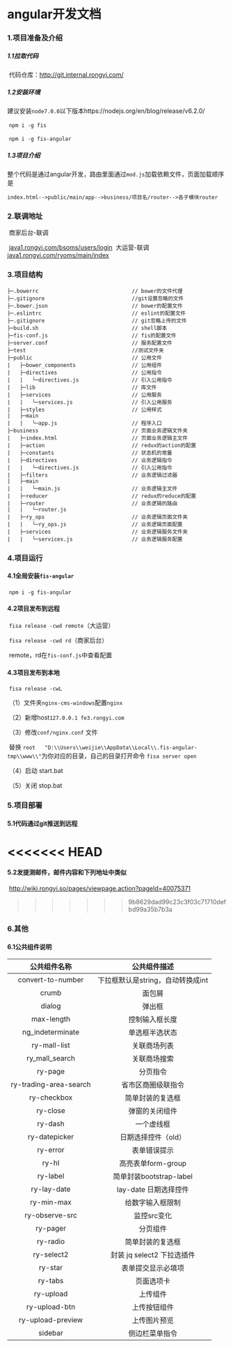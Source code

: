 # angular开发文档

### 1.项目准备及介绍

##### 	1.1拉取代码

​		代码仓库：http://git.internal.rongyi.com/

##### 	1.2安装环境

​		建议安装`node7.0.0`以下版本https://nodejs.org/en/blog/release/v6.2.0/

​		`npm i -g fis`

​		`npm i -g fis-angular`

##### 	1.3项目介绍

​		整个代码是通过angular开发，路由里面通过`mod.js`加载依赖文件，页面加载顺序是

```
index.html-->public/main/app-->business/项目名/router-->各子模块router
```

### 2.联调地址

​	商家后台-联调

​		[java1.rongyi.com/bsoms/users/login]()
​	大运营-联调
​		[java1.rongyi.com/ryoms/main/index]()
### 3.项目结构
```tree
├─.bowerrc                            	// bower的文件代理
├─.gitignore                          	//git设置忽略的文件
├─.bower.json	                		// bower的配置文件
├─.eslintrc                     		// eslint的配置文件
├─.gitignore                          	// git忽略上传的文件
├─build.sh                           	// shell脚本
├─fis-conf.js                           // fis的配置文件
├─server.conf							// 服务配置文件
├─test									//测试文件夹
├─public                         		// 公用文件
|	├─bower_components					// 公用组件
|	├─directives						// 公用指令
|  	|	└─directives.js					// 引入公用指令
|  	├─lib								// 库文件
|	├─services							// 公用服务
|  	|	└─services.js					// 引入公用服务
|	├─styles							// 公用样式
|	├─main
|  	|	└─app.js						// 程序入口
├─business               				// 页面业务逻辑文件夹                  
|  	├─index.html						// 页面业务逻辑主文件 
|  	├─action							// redux的action的配置 
|  	├─constants                       	// 状态机的常量
|  	├─directives                        // 业务逻辑指令
|  	|	└─directives.js					// 引入公用指令
|  	├─filters                           // 业务逻辑过滤器
|  	├─main                            	
|  	|   └─main.js                    	// 业务逻辑主文件
|  	├─reducer                         	// redux的reduce的配置
|  	├─router                            // 业务逻辑的路由
|  	|   └─router.js
|  	├─ry_ops							// 业务逻辑页面文件夹
|  	|   └─ry_ops.js						// 业务逻辑页面配置
|  	├─services                          // 业务逻辑服务文件夹
|  	|   └─services.js					// 业务逻辑服务配置
```

### 4.项目运行

#### 				4.1全局安装`fis-angular`

​		`npm i -g fis-angular`

#### 				4.2项目发布到远程

​		`fisa release -cwd remote`（大运营）

​		`fisa release -cwd rd`（商家后台）

​		remote，rd在`fis-conf.js`中查看配置

#### 			4.3项目发布到本地

​		`fisa release -cwL`

​		（1）文件夹`nginx-cms-windows`配置`nginx`	

​		（2）新增host```127.0.0.1 fe3.rongyi.com ```

​	 	（3）修改`conf/nginx.conf` 文件	

​			替换
​    			```root   "D:\\Users\\weijie\\AppData\\Local\\.fis-angular-tmp\\www\\"```
​			为你对应的目录，自己的目录打开命令 ```fisa server open```

​		（4）启动 start.bat

​		（5）关闭 stop.bat

### 5.项目部署

#### 	5.1代码通过git推送到远程

<<<<<<< HEAD
=======
#### 	5.2发提测邮件，邮件内容和下列地址中类似

​		http://wiki.rongyi.so/pages/viewpage.action?pageId=40075371

>>>>>>> 9b8629dad99c23c3f03c71710defbd99a35b7b3a
### 6.其他

#### 	6.1公共组件说明

|         公共组件名称         |        公共组件描述         |
| :--------------------: | :-------------------: |
|   convert-to-number    | 下拉框默认是string，自动转换成int |
|         crumb          |          面包屑          |
|         dialog         |          弹出框          |
|       max-length       |        控制输入框长度        |
|    ng_indeterminate    |        单选框半选状态        |
|      ry-mall-list      |        关联商场列表         |
|     ry_mall_search     |        关联商场搜索         |
|        ry-page         |         分页指令          |
| ry-trading-area-search |       省市区商圈级联指令       |
|      ry-checkbox       |       简单封装的复选框        |
|        ry-close        |        弹窗的关闭组件        |
|        ry-dash         |         一个虚线框         |
|     ry-datepicker      |      日期选择控件（old）      |
|        ry-error        |        表单错误提示         |
|         ry-hl          |    高亮表单form-group     |
|        ry-label        |  简单封装bootstrap-label  |
|      ry-lay-date       |    lay-date 日期选择控件    |
|       ry-min-max       |       给数字输入框限制        |
|     ry-observe-src     |        监控src变化        |
|        ry-pager        |         分页组件          |
|        ry-radio        |       简单封装的复选框        |
|       ry-select2       |  封装 jq select2 下拉选插件  |
|        ry-star         |       表单提交显示必填项       |
|        ry-tabs         |         页面选项卡         |
|       ry-upload        |         上传组件          |
|     ry-upload-btn      |        上传按钮组件         |
|   ry-upload-preview    |        上传图片预览         |
|        sidebar         |        侧边栏菜单指令        |